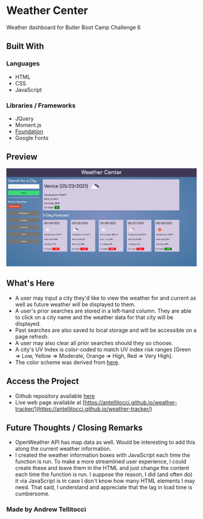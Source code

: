 # Weather Center

Weather dashboard for Butler Boot Camp Challenge 6

## Built With
### Languages
* HTML
* CSS
* JavaScript

### Libraries / Frameworks
* JQuery
* Moment.js
* [Foundation](https://get.foundation/)
* Google Fonts

## Preview
<img src="./assets/images/weather-center-screenshot.png" alt="weather center screenshot" />

## What's Here
* A user may input a city they'd like to view the weather for and current as well as future weather will be displayed to them.
* A user's prior searches are stored in a left-hand column. They are able to click on a city name and the weather data for that city will be displayed.
* Past searches are also saved to local storage and will be accessible on a page refresh.
* A user may also clear all prior searches should they so choose.
* A city's UV Index is color-coded to match UV index risk ranges [Green => Low, Yellow => Moderate, Orange => High, Red => Very High].
* The color scheme was derived from [here](https://colorswall.com/palette/80183/).

## Access the Project
* Github repository available [here](https://github.com/antellitocci/weather-tracker)
* Live web page available at [https://antellitocci.github.io/weather-tracker/](https://antellitocci.github.io/weather-tracker/)

## Future Thoughts / Closing Remarks
* OpenWeather API has map data as well. Would be interesting to add this along the current weather information.
* I created the weather information boxes with JavaScript each time the function is run. To make a more streamlined user experience, I could create these and leave them in the HTML and just change the content each time the function is run. I suppose the reason, I did (and often do) it via JavaScript is in case I don't know how many HTML elements I may need. That said, I understand and appreciate that the lag in load time is cumbersome.

### Made by Andrew Tellitocci
